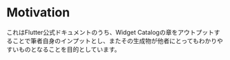 # Motivation

これはFlutter公式ドキュメントのうち、Widget Catalogの章をアウトプットすることで筆者自身のインプットとし、またその生成物が他者にとってもわかりやすいものとなることを目的としています。
